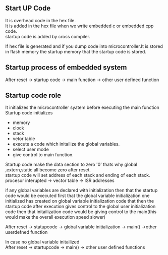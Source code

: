 ## Start UP Code
It is overhead code in the hex file.  
It is added in the hex file when we write embedded c or embedded cpp code.  
startup code is added by cross compiler.   

If hex file is generated and if you dump code into microcontroller.It is stored in flash memory the startup memory that the startup code is stored.  

## Startup process of embedded system  
After reset -> startup code -> main function -> other user defined function  

## Startup code role
It initializes the microcontroller syatem before executing the main function  
Startup code initializes  
- memory
- clock
- stack
- vetor table
- execute a code which initailize the global variables.
- select user mode
- give control to main function.


Startup code make the data section to zero '0' thats why global ,extern,static all become zero after reset.  
startup code will set address of each stack and ending of each stack.  
procesor interupted -> vector table -> ISR addresses

if any global variables are declared with initialization then that the startup code would be executed  first that the global variable initialization one initialized has created on global variable initialization code that then the startup code after execution gives control to the global user initialization code then that initailization code would be giving control to the main(this would make the overall execution speed slower)

After reset -> statupcode -> global variable initialization -> main() ->other userdefned function

In case no global variable initailized  
After reset -> startupcode -> main() -> other user defined functions
